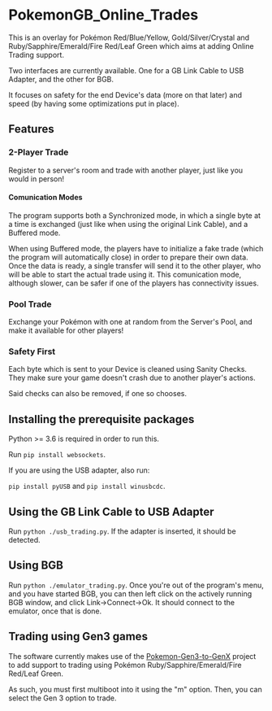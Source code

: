 # PokemonGB_Online_Trades
This is an overlay for Pokémon Red/Blue/Yellow, Gold/Silver/Crystal and Ruby/Sapphire/Emerald/Fire Red/Leaf Green which aims at adding Online Trading support.

Two interfaces are currently available. One for a GB Link Cable to USB Adapter, and the other for BGB.

It focuses on safety for the end Device's data (more on that later) and speed (by having some optimizations put in place).

## Features
### 2-Player Trade
Register to a server's room and trade with another player, just like you would in person!

#### Comunication Modes
The program supports both a Synchronized mode, in which a single byte at a time is exchanged (just like when using the original Link Cable), and a Buffered mode.

When using Buffered mode, the players have to initialize a fake trade (which the program will automatically close) in order to prepare their own data.
Once the data is ready, a single transfer will send it to the other player, who will be able to start the actual trade using it.
This comunication mode, although slower, can be safer if one of the players has connectivity issues.

### Pool Trade
Exchange your Pokémon with one at random from the Server's Pool, and make it available for other players!

### Safety First
Each byte which is sent to your Device is cleaned using Sanity Checks. They make sure your game doesn't crash due to another player's actions.

Said checks can also be removed, if one so chooses.

## Installing the prerequisite packages
Python >= 3.6 is required in order to run this.

Run `pip install websockets`.

If you are using the USB adapter, also run:

`pip install pyUSB` and `pip install winusbcdc`.

## Using the GB Link Cable to USB Adapter
Run `python ./usb_trading.py`.
If the adapter is inserted, it should be detected.

## Using BGB
Run `python ./emulator_trading.py`.
Once you're out of the program's menu, and you have started BGB, you can then left click on the actively running BGB window, and click Link->Connect->Ok.
It should connect to the emulator, once that is done.

## Trading using Gen3 games
The software currently makes use of the [Pokemon-Gen3-to-GenX](https://github.com/Lorenzooone/Pokemon-Gen3-to-Gen-X) project to add support to trading using Pokémon Ruby/Sapphire/Emerald/Fire Red/Leaf Green.

As such, you must first multiboot into it using the "m" option. Then, you can select the Gen 3 option to trade.
